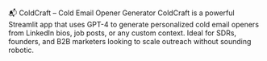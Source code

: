 📬 ColdCraft – Cold Email Opener Generator
ColdCraft is a powerful Streamlit app that uses GPT-4 to generate personalized cold email openers from LinkedIn bios, job posts, or any custom context. Ideal for SDRs, founders, and B2B marketers looking to scale outreach without sounding robotic.

